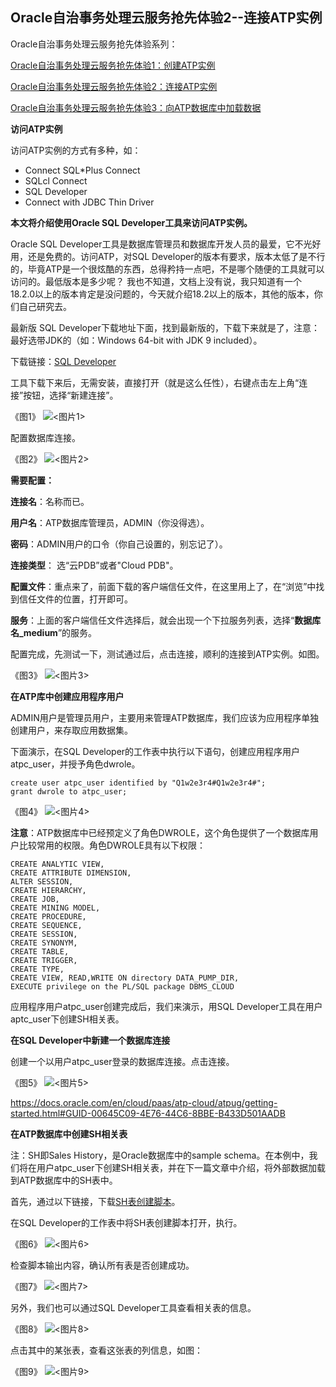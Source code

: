 ## Oracle自治事务处理云服务抢先体验2--连接ATP实例


Oracle自治事务处理云服务抢先体验系列：

[Oracle自治事务处理云服务抢先体验1：创建ATP实例](https://github.com/cloud-is-coming/oraclecloud/blob/master/atp-get-started/atp-provisioning-1.md)

[Oracle自治事务处理云服务抢先体验2：连接ATP实例](https://github.com/cloud-is-coming/oraclecloud/blob/master/atp-get-started/atp-connecting-1.md)

[Oracle自治事务处理云服务抢先体验3：向ATP数据库中加载数据](https://github.com/cloud-is-coming/oraclecloud/blob/master/atp-get-started/atp-loading-1.md)




**访问ATP实例**


访问ATP实例的方式有多种，如：

- Connect SQL*Plus Connect 
- SQLcl Connect 
- SQL Developer 
- Connect with JDBC Thin Driver 


**本文将介绍使用Oracle SQL Developer工具来访问ATP实例。**

Oracle SQL Developer工具是数据库管理员和数据库开发人员的最爱，它不光好用，还是免费的。访问ATP，对SQL Developer的版本有要求，版本太低了是不行的，毕竟ATP是一个很炫酷的东西，总得矜持一点吧，不是哪个随便的工具就可以访问的。最低版本是多少呢？ 我也不知道，文档上没有说，我只知道有一个18.2.0以上的版本肯定是没问题的，今天就介绍18.2以上的版本，其他的版本，你们自己研究去。

最新版 SQL Developer下载地址下面，找到最新版的，下载下来就是了，注意：最好选带JDK的（如：Windows 64-bit with JDK 9 included）。

下载链接：[SQL Developer](https://www.oracle.com/technetwork/developer-tools/sql-developer/downloads/index.html)

工具下载下来后，无需安装，直接打开（就是这么任性），右键点击左上角“连接”按钮，选择“新建连接”。


《图1》
![**<图片1>**](https://github.com/cloud-is-coming/oraclecloud/blob/master/atp-get-started/Connecting/1.png)

配置数据库连接。

《图2》
![**<图片2>**](https://github.com/cloud-is-coming/oraclecloud/blob/master/atp-get-started/Connecting/2.png)

**需要配置：**

**连接名**：名称而已。

**用户名**：ATP数据库管理员，ADMIN（你没得选）。

**密码**：ADMIN用户的口令（你自己设置的，别忘记了）。

**连接类型**： 选“云PDB”或者"Cloud PDB"。

**配置文件**：重点来了，前面下载的客户端信任文件，在这里用上了，在“浏览”中找到信任文件的位置，打开即可。

**服务**：上面的客户端信任文件选择后，就会出现一个下拉服务列表，选择“**数据库名_medium**”的服务。

配置完成，先测试一下，测试通过后，点击连接，顺利的连接到ATP实例。如图。

《图3》
![**<图片3>**](https://github.com/cloud-is-coming/oraclecloud/blob/master/atp-get-started/Connecting/3.png)



**在ATP库中创建应用程序用户**


ADMIN用户是管理员用户，主要用来管理ATP数据库，我们应该为应用程序单独创建用户，来存取应用数据集。

下面演示，在SQL Developer的工作表中执行以下语句，创建应用程序用户atpc_user，并授予角色dwrole。

	create user atpc_user identified by "Q1w2e3r4#Q1w2e3r4#";
	grant dwrole to atpc_user;
	

《图4》
![**<图片4>**](https://github.com/cloud-is-coming/oraclecloud/blob/master/atp-get-started/Connecting/4.png)


 
**注意**：ATP数据库中已经预定义了角色DWROLE，这个角色提供了一个数据库用户比较常用的权限。角色DWROLE具有以下权限：

	CREATE ANALYTIC VIEW, 
	CREATE ATTRIBUTE DIMENSION, 
	ALTER SESSION, 
	CREATE HIERARCHY, 
	CREATE JOB, 
	CREATE MINING MODEL, 
	CREATE PROCEDURE, 
	CREATE SEQUENCE, 
	CREATE SESSION, 
	CREATE SYNONYM, 
	CREATE TABLE, 
	CREATE TRIGGER, 
	CREATE TYPE, 
	CREATE VIEW, READ,WRITE ON directory DATA_PUMP_DIR, 
	EXECUTE privilege on the PL/SQL package DBMS_CLOUD



应用程序用户atpc_user创建完成后，我们来演示，用SQL Developer工具在用户aptc_user下创建SH相关表。

**在SQL Developer中新建一个数据库连接**

创建一个以用户atpc_user登录的数据库连接。点击连接。

《图5》
![**<图片5>**](https://github.com/cloud-is-coming/oraclecloud/blob/master/atp-get-started/Connecting/5.png)

https://docs.oracle.com/en/cloud/paas/atp-cloud/atpug/getting-started.html#GUID-00645C09-4E76-44C6-8BBE-B433D501AADB





**在ATP数据库中创建SH相关表**

注：SH即Sales History，是Oracle数据库中的sample schema。在本例中，我们将在用户atpc_user下创建SH相关表，并在下一篇文章中介绍，将外部数据加载到ATP数据库中的SH表中。

首先，通过以下链接，下载[SH表创建脚本](https://github.com/cloud-is-coming/oraclecloud/blob/master/atp-get-started/scripts/sql_%20commands_to_create_sh_tables_in_atpc_user.txt)。

在SQL Developer的工作表中将SH表创建脚本打开，执行。

《图6》
![**<图片6>**](https://github.com/cloud-is-coming/oraclecloud/blob/master/atp-get-started/Connecting/6.png)


检查脚本输出内容，确认所有表是否创建成功。

《图7》
![**<图片7>**](https://github.com/cloud-is-coming/oraclecloud/blob/master/atp-get-started/Connecting/7.png)


另外，我们也可以通过SQL Developer工具查看相关表的信息。


《图8》
![**<图片8>**](https://github.com/cloud-is-coming/oraclecloud/blob/master/atp-get-started/Connecting/8.png)


点击其中的某张表，查看这张表的列信息，如图：

《图9》
![**<图片9>**](https://github.com/cloud-is-coming/oraclecloud/blob/master/atp-get-started/Connecting/9.png)



